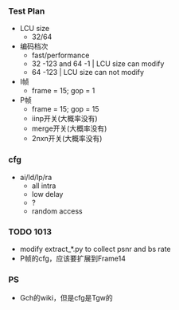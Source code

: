 ### Test Plan
- LCU size
  - 32/64
- 编码档次
  - fast/performance
  - 32 -123 and 64 -1 | LCU size can modify
  - 64 -123           | LCU size can not modify
- I帧
  - frame = 15; gop = 1
- P帧
  - frame = 15; gop = 15 
  - iinp开关(大概率没有)
  - merge开关(大概率没有)
  - 2nxn开关(大概率没有)


### cfg
- ai/ld/lp/ra
  - all intra
  - low delay
  - ?
  - random access


### TODO 1013
- modify extract_*.py to collect psnr and bs rate
- P帧的cfg，应该要扩展到Frame14

### PS
- Gch的wiki，但是cfg是Tgw的